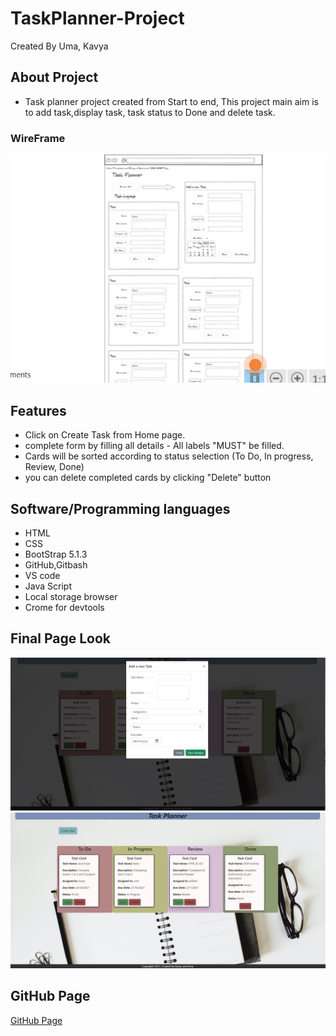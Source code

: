 # TaskPlanner-Project
Created By Uma, Kavya
## About Project
- Task planner project created from Start to end, This project main aim is to add task,display task, task status to Done and delete task.
### WireFrame
![Wireframe Image](./img/wireframe.jpg)

## Features 
- Click on Create Task  from Home page.
- complete form by filling all details - All labels "MUST" be filled.
- Cards will be sorted according to status selection (To Do, In progress, Review, Done)
- you can delete completed cards by clicking "Delete" button 
  

##  Software/Programming languages
- HTML
- CSS
- BootStrap 5.1.3
- GitHub,Gitbash
- VS code
- Java Script
- Local storage browser
- Crome for devtools 

## Final Page Look
![Final web page look Add task form ](./img/addtaskform.jpg)
![Final web page look](./img/finalpage.jpg)

## GitHub Page
[GitHub Page](https://kavya-88.github.io/TaskPlanner-Project/)